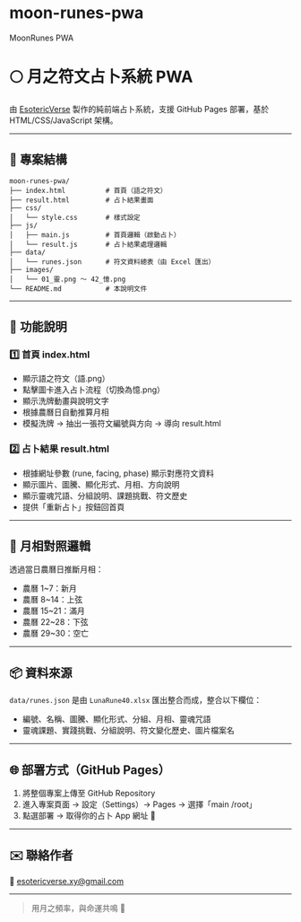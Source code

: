 # moon-runes-pwa
MoonRunes PWA

# 🌕 月之符文占卜系統 PWA

由 [EsotericVerse](mailto:esotericverse.xy@gmail.com) 製作的純前端占卜系統，支援 GitHub Pages 部署，基於 HTML/CSS/JavaScript 架構。

---

## 📁 專案結構

```
moon-runes-pwa/
├── index.html          # 首頁（語之符文）
├── result.html         # 占卜結果畫面
├── css/
│   └── style.css       # 樣式設定
├── js/
│   ├── main.js         # 首頁邏輯（啟動占卜）
│   └── result.js       # 占卜結果處理邏輯
├── data/
│   └── runes.json      # 符文資料總表（由 Excel 匯出）
├── images/
│   └── 01_靈.png ～ 42_憶.png
└── README.md           # 本說明文件
```

---

## 🚀 功能說明

### 1️⃣ 首頁 index.html
- 顯示語之符文（語.png）
- 點擊圖卡進入占卜流程（切換為憶.png）
- 顯示洗牌動畫與說明文字
- 根據農曆日自動推算月相
- 模擬洗牌 → 抽出一張符文編號與方向 → 導向 result.html

### 2️⃣ 占卜結果 result.html
- 根據網址參數 (rune, facing, phase) 顯示對應符文資料
- 顯示圖片、圖騰、顯化形式、月相、方向說明
- 顯示靈魂咒語、分組說明、課題挑戰、符文歷史
- 提供「重新占卜」按鈕回首頁

---

## 🌙 月相對照邏輯

透過當日農曆日推斷月相：
- 農曆 1~7：新月
- 農曆 8~14：上弦
- 農曆 15~21：滿月
- 農曆 22~28：下弦
- 農曆 29~30：空亡

---

## 📦 資料來源

`data/runes.json` 是由 `LunaRune40.xlsx` 匯出整合而成，整合以下欄位：
- 編號、名稱、圖騰、顯化形式、分組、月相、靈魂咒語
- 靈魂課題、實踐挑戰、分組說明、符文變化歷史、圖片檔案名

---

## 🌐 部署方式（GitHub Pages）

1. 將整個專案上傳至 GitHub Repository
2. 進入專案頁面 → 設定（Settings）→ Pages → 選擇「main /root」
3. 點選部署 → 取得你的占卜 App 網址 🎉

---

## ✉️ 聯絡作者

📨 [esotericverse.xy@gmail.com](mailto:esotericverse.xy@gmail.com)

---

> 用月之頻率，與命運共鳴 🌙
